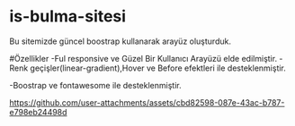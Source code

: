 # is-bulma-sitesi

Bu sitemizde güncel boostrap kullanarak arayüz oluşturduk.

#Özellikler -Ful responsive ve Güzel Bir Kullanıcı Arayüzü elde edilmiştir. -Renk geçişler(linear-gradient),Hover ve Before efektleri ile desteklenmiştir.

-Boostrap ve fontawesome ile desteklenmiştir.


https://github.com/user-attachments/assets/cbd82598-087e-43ac-b787-e798eb24498d

